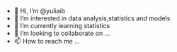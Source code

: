 - 👋 Hi, I’m @yuliaib
- 👀 I’m interested in data analysis,statistics and models
- 🌱 I’m currently learning statistics
- 💞️ I’m looking to collaborate on ...
- 📫 How to reach me ...

<!---
yuliaib/yuliaib is a ✨ special ✨ repository because its `README.md` (this file) appears on your GitHub profile.
You can click the Preview link to take a look at your changes.
--->
